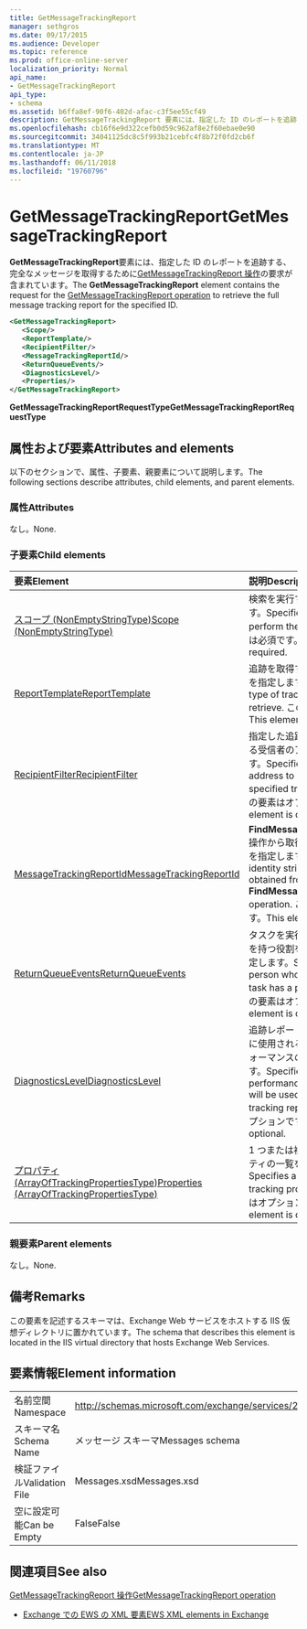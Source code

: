 ```yaml
---
title: GetMessageTrackingReport
manager: sethgros
ms.date: 09/17/2015
ms.audience: Developer
ms.topic: reference
ms.prod: office-online-server
localization_priority: Normal
api_name:
- GetMessageTrackingReport
api_type:
- schema
ms.assetid: b6ffa8ef-90f6-402d-afac-c3f5ee55cf49
description: GetMessageTrackingReport 要素には、指定した ID のレポートを追跡する、完全なメッセージを取得するために GetMessageTrackingReport 操作の要求が含まれています。
ms.openlocfilehash: cb16f6e9d322cefb0d59c962af8e2f60ebae0e90
ms.sourcegitcommit: 34041125dc8c5f993b21cebfc4f8b72f0fd2cb6f
ms.translationtype: MT
ms.contentlocale: ja-JP
ms.lasthandoff: 06/11/2018
ms.locfileid: "19760796"
---
```

# <a name="getmessagetrackingreport"></a><span data-ttu-id="89f9d-103">GetMessageTrackingReport</span><span class="sxs-lookup"><span data-stu-id="89f9d-103">GetMessageTrackingReport</span></span>

<span data-ttu-id="89f9d-104">**GetMessageTrackingReport**要素には、指定した ID のレポートを追跡する、完全なメッセージを取得するために[GetMessageTrackingReport 操作](getmessagetrackingreport-operation.md)の要求が含まれています。</span><span class="sxs-lookup"><span data-stu-id="89f9d-104">The **GetMessageTrackingReport** element contains the request for the [GetMessageTrackingReport operation](getmessagetrackingreport-operation.md) to retrieve the full message tracking report for the specified ID.</span></span> 
  
```XML
<GetMessageTrackingReport>
   <Scope/>
   <ReportTemplate/>
   <RecipientFilter/>
   <MessageTrackingReportId/>
   <ReturnQueueEvents/>
   <DiagnosticsLevel/>
   <Properties/>
</GetMessageTrackingReport>
```

 <span data-ttu-id="89f9d-105">**GetMessageTrackingReportRequestType**</span><span class="sxs-lookup"><span data-stu-id="89f9d-105">**GetMessageTrackingReportRequestType**</span></span>
## <a name="attributes-and-elements"></a><span data-ttu-id="89f9d-106">属性および要素</span><span class="sxs-lookup"><span data-stu-id="89f9d-106">Attributes and elements</span></span>

<span data-ttu-id="89f9d-107">以下のセクションで、属性、子要素、親要素について説明します。</span><span class="sxs-lookup"><span data-stu-id="89f9d-107">The following sections describe attributes, child elements, and parent elements.</span></span>
  
### <a name="attributes"></a><span data-ttu-id="89f9d-108">属性</span><span class="sxs-lookup"><span data-stu-id="89f9d-108">Attributes</span></span>

<span data-ttu-id="89f9d-109">なし。</span><span class="sxs-lookup"><span data-stu-id="89f9d-109">None.</span></span>
  
### <a name="child-elements"></a><span data-ttu-id="89f9d-110">子要素</span><span class="sxs-lookup"><span data-stu-id="89f9d-110">Child elements</span></span>

|<span data-ttu-id="89f9d-111">**要素**</span><span class="sxs-lookup"><span data-stu-id="89f9d-111">**Element**</span></span>|<span data-ttu-id="89f9d-112">**説明**</span><span class="sxs-lookup"><span data-stu-id="89f9d-112">**Description**</span></span>|
|:-----|:-----|
|[<span data-ttu-id="89f9d-113">スコープ (NonEmptyStringType)</span><span class="sxs-lookup"><span data-stu-id="89f9d-113">Scope (NonEmptyStringType)</span></span>](scope-nonemptystringtype.md) <br/> |<span data-ttu-id="89f9d-114">検索を実行する場所を指定します。</span><span class="sxs-lookup"><span data-stu-id="89f9d-114">Specifies where to perform the search.</span></span> <span data-ttu-id="89f9d-115">この要素は必須です。</span><span class="sxs-lookup"><span data-stu-id="89f9d-115">This element is required.</span></span>  <br/> |
|[<span data-ttu-id="89f9d-116">ReportTemplate</span><span class="sxs-lookup"><span data-stu-id="89f9d-116">ReportTemplate</span></span>](reporttemplate.md) <br/> |<span data-ttu-id="89f9d-117">追跡を取得するレポートの種類を指定します。</span><span class="sxs-lookup"><span data-stu-id="89f9d-117">Specifies the type of tracking report to retrieve.</span></span> <span data-ttu-id="89f9d-118">この要素は必須です。</span><span class="sxs-lookup"><span data-stu-id="89f9d-118">This element is required.</span></span>  <br/> |
|[<span data-ttu-id="89f9d-119">RecipientFilter</span><span class="sxs-lookup"><span data-stu-id="89f9d-119">RecipientFilter</span></span>](recipientfilter.md) <br/> |<span data-ttu-id="89f9d-120">指定した追跡レポートで使用する受信者のアドレスを指定します。</span><span class="sxs-lookup"><span data-stu-id="89f9d-120">Specifies a recipient address to use with the specified tracking report.</span></span> <span data-ttu-id="89f9d-121">この要素はオプションです。</span><span class="sxs-lookup"><span data-stu-id="89f9d-121">This element is optional.</span></span>  <br/> |
|[<span data-ttu-id="89f9d-122">MessageTrackingReportId</span><span class="sxs-lookup"><span data-stu-id="89f9d-122">MessageTrackingReportId</span></span>](messagetrackingreportid.md) <br/> |<span data-ttu-id="89f9d-123">**FindMessageTrackingReport**操作から取得された id 文字列を指定します。</span><span class="sxs-lookup"><span data-stu-id="89f9d-123">Specifies an identity string that was obtained from the **FindMessageTrackingReport** operation.</span></span> <span data-ttu-id="89f9d-124">この要素は必須です。</span><span class="sxs-lookup"><span data-stu-id="89f9d-124">This element is required.</span></span>  <br/> |
|[<span data-ttu-id="89f9d-125">ReturnQueueEvents</span><span class="sxs-lookup"><span data-stu-id="89f9d-125">ReturnQueueEvents</span></span>](returnqueueevents.md) <br/> |<span data-ttu-id="89f9d-126">タスクを実行している人が特権を持つ役割を持っているかを指定します。</span><span class="sxs-lookup"><span data-stu-id="89f9d-126">Specifies that the person who is running the task has a privileged role.</span></span> <span data-ttu-id="89f9d-127">この要素はオプションです。</span><span class="sxs-lookup"><span data-stu-id="89f9d-127">This element is optional.</span></span>  <br/> |
|[<span data-ttu-id="89f9d-128">DiagnosticsLevel</span><span class="sxs-lookup"><span data-stu-id="89f9d-128">DiagnosticsLevel</span></span>](diagnosticslevel.md) <br/> |<span data-ttu-id="89f9d-129">追跡レポートを派生させるために使用されるタイミングとパフォーマンスの情報を指定します。</span><span class="sxs-lookup"><span data-stu-id="89f9d-129">Specifies timing and performance information that will be used to derive the tracking report.</span></span> <span data-ttu-id="89f9d-130">この要素はオプションです。</span><span class="sxs-lookup"><span data-stu-id="89f9d-130">This element is optional.</span></span>  <br/> |
|[<span data-ttu-id="89f9d-131">プロパティ (ArrayOfTrackingPropertiesType)</span><span class="sxs-lookup"><span data-stu-id="89f9d-131">Properties (ArrayOfTrackingPropertiesType)</span></span>](properties-arrayoftrackingpropertiestype.md) <br/> |<span data-ttu-id="89f9d-132">1 つまたは複数の追跡のプロパティの一覧を指定します。</span><span class="sxs-lookup"><span data-stu-id="89f9d-132">Specifies a list of one or more tracking properties.</span></span> <span data-ttu-id="89f9d-133">この要素はオプションです。</span><span class="sxs-lookup"><span data-stu-id="89f9d-133">This element is optional.</span></span>  <br/> |
   
### <a name="parent-elements"></a><span data-ttu-id="89f9d-134">親要素</span><span class="sxs-lookup"><span data-stu-id="89f9d-134">Parent elements</span></span>

<span data-ttu-id="89f9d-135">なし。</span><span class="sxs-lookup"><span data-stu-id="89f9d-135">None.</span></span>
  
## <a name="remarks"></a><span data-ttu-id="89f9d-136">備考</span><span class="sxs-lookup"><span data-stu-id="89f9d-136">Remarks</span></span>

<span data-ttu-id="89f9d-137">この要素を記述するスキーマは、Exchange Web サービスをホストする IIS 仮想ディレクトリに置かれています。</span><span class="sxs-lookup"><span data-stu-id="89f9d-137">The schema that describes this element is located in the IIS virtual directory that hosts Exchange Web Services.</span></span>
  
## <a name="element-information"></a><span data-ttu-id="89f9d-138">要素情報</span><span class="sxs-lookup"><span data-stu-id="89f9d-138">Element information</span></span>

|||
|:-----|:-----|
|<span data-ttu-id="89f9d-139">名前空間</span><span class="sxs-lookup"><span data-stu-id="89f9d-139">Namespace</span></span>  <br/> |http://schemas.microsoft.com/exchange/services/2006/messages  <br/> |
|<span data-ttu-id="89f9d-140">スキーマ名</span><span class="sxs-lookup"><span data-stu-id="89f9d-140">Schema Name</span></span>  <br/> |<span data-ttu-id="89f9d-141">メッセージ スキーマ</span><span class="sxs-lookup"><span data-stu-id="89f9d-141">Messages schema</span></span>  <br/> |
|<span data-ttu-id="89f9d-142">検証ファイル</span><span class="sxs-lookup"><span data-stu-id="89f9d-142">Validation File</span></span>  <br/> |<span data-ttu-id="89f9d-143">Messages.xsd</span><span class="sxs-lookup"><span data-stu-id="89f9d-143">Messages.xsd</span></span>  <br/> |
|<span data-ttu-id="89f9d-144">空に設定可能</span><span class="sxs-lookup"><span data-stu-id="89f9d-144">Can be Empty</span></span>  <br/> |<span data-ttu-id="89f9d-145">False</span><span class="sxs-lookup"><span data-stu-id="89f9d-145">False</span></span>  <br/> |
   
## <a name="see-also"></a><span data-ttu-id="89f9d-146">関連項目</span><span class="sxs-lookup"><span data-stu-id="89f9d-146">See also</span></span>



[<span data-ttu-id="89f9d-147">GetMessageTrackingReport 操作</span><span class="sxs-lookup"><span data-stu-id="89f9d-147">GetMessageTrackingReport operation</span></span>](getmessagetrackingreport-operation.md)


- [<span data-ttu-id="89f9d-148">Exchange での EWS の XML 要素</span><span class="sxs-lookup"><span data-stu-id="89f9d-148">EWS XML elements in Exchange</span></span>](ews-xml-elements-in-exchange.md)

